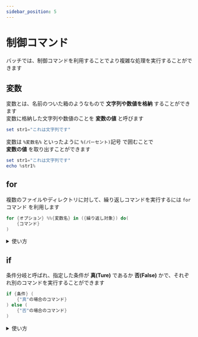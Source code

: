 ```yaml
---
sidebar_position: 5
---
```


# 制御コマンド

バッチでは、制御コマンドを利用することでより複雑な処理を実行することができます  

## 変数

変数とは、名前のついた箱のようなもので **文字列や数値を格納** することができます  
変数に格納した文字列や数値のことを **変数の値** と呼びます  

```powershell title="変数「str1」に、文字列「これは文字列です」を格納する"
set str1="これは文字列です"
```

変数は `%変数名%` といったように `%(パーセント)`記号 で囲むことで  
**変数の値** を取り出すことができます  

```powershell title="変数の値をechoコマンドで表示"
set str1="これは文字列です"
echo %str1%
```

## for

複数のファイルやディレクトリに対して、繰り返しコマンドを実行するには `for`コマンド を利用します  

```powershell title="forコマンドの構文"
for {オプション} %%{変数名} in ({繰り返し対象}) do(
    {コマンド}
)
```

<details>
    <summary>使い方</summary>
    <div>

### 基本的な記法

例えば、カレントディレクトリに存在する「.txt」と付くファイルの名前を全て表示するには  
以下のように `for`コマンド を記述します  

- オプション: なし
- 変数名: 任意(今回は `f`)
- 繰り返し対象: `*.txt`

```powershell title="カレントディレクトリ配下の「.txt」ファイル名を表示します"
@echo off
for %%f in (*.txt) do (
    echo %%f
)
pause
```

:::tip
**繰り返し対象** にはファイルやディレクトリの名前を指定します  
指定をする際には `*`(ワイルドカード) を使用することができます  

ワイルドカードは、**なんだかの文字列や数値** を表す特殊な意味を持つ記号で  
`*.txt` の場合は、ファイル名の最後に **`.txt` という拡張子を持つファイルのみを指定する** という意味となります  
:::

<br />

### 繰り返す回数を指定

ファイルやディレクトリに対して繰り返しコマンドを実行する以外に  
指定した回数分のコマンドを繰り返すことも可能です  

以下の例では、  

    1. カウンタの値が 指定した `初期値` から `終了値` になるまでコマンドを繰り返す
    2. 1回繰り返すごとに カウンタの値を `カウントアップ` する

といった繰り返しが実行されます  

- オプション: /l(エル)
- 変数名: 任意(今回は `i`)
- 繰り返し対象: 1,1,5 (`{カウンタの初期値}`,`{1回繰り返すごとにカウントアップする数}`,`{カウンタの終了値}`)

```powershell title="echoコマンドを、カウンタが1から5にカウントアップするまで繰り返します"
@echo off
for /l %%i in (1,1,5) do (
    echo 繰り返し回数：%%i
)
pause
```

:::tip
**カウンタ** とは、繰り返しの回数を記録する変数です  
繰り返す回数を指定する`for`コマンド の場合、 `for`コマンドへ指定する変数(`%%{変数名}`)を **カウンタ** と呼びます  
:::
    </div>
</details>

## if

条件分岐と呼ばれ、指定した条件が **真(Ture)** であるか **否(False)** かで、それぞれ別のコマンドを実行することができます  

```powershell title="ifコマンドの構文"
if {条件} (
    {"真"の場合のコマンド}
) else (
    {"否"の場合のコマンド}
)
```


<details>
    <summary>使い方</summary>
    <div>

### 基本的な記法

以下のように記述することができます  

```powershell title="変数の値が [test] であるか否かで実行するコマンドを分けます"
@echo off
set a=test
set b=best

REM 変数aを判定
if %a%==test (
    echo aはtestです
) else (
    echo aはtestではありません
)

REM 変数bを判定
if %b%==test (
    echo bはtestです
) else (
    echo bはtestではありません
)
pause
```

:::tip
コマンドやバッチにおいて、 `REM` と記述された以降の文字列は **コメント** として扱われ  
実行する際にコマンドや処理と見なされず、自由にメモ等を記載することができます
:::

<br />

### else if
また、指定した条件が **真** でない場合(**否** である場合)に、別の条件を指定して  
**真** であるか **否** かを判定することもできます  

```powershell title="変数の値が [test] であるか否かで実行するコマンドを分けます"
@echo off
set a=rest
set b=test

REM 変数aを判定、"真"でなければ変数bを判定
if %a%==test (
    echo aはtestです
) else if %b%==test (
    echo aはtestではなく、bはtestです
) else (
    echo aとbはtestではありません
)
pause
```
    </div>
</details>